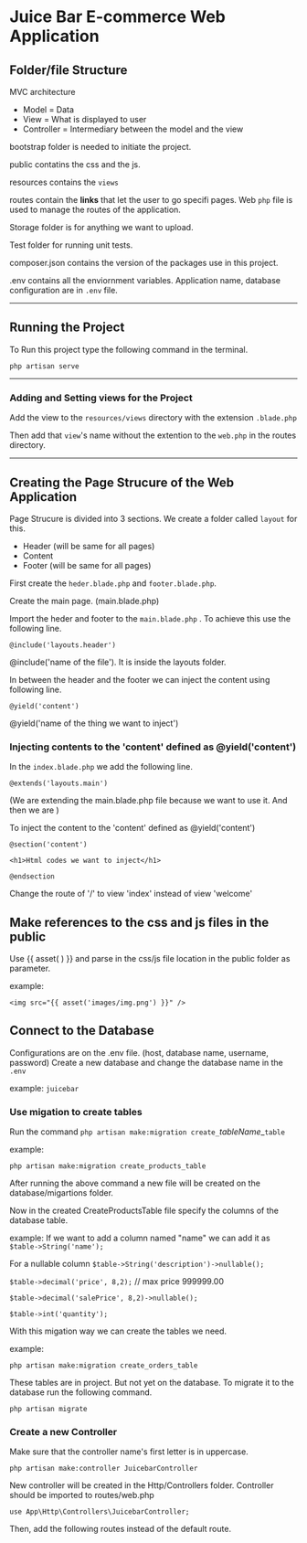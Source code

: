 
# Juice Bar E-commerce Web Application

## Folder/file Structure

MVC architecture
- Model = Data
- View = What is displayed to user
- Controller = Intermediary between the model and the view

bootstrap folder is needed to initiate the project.

public contatins the css and the js.

resources contains the ``views``

routes contain the **links** that let the user to go specifi pages.
Web ``php`` file is used to manage the routes of the application.

Storage folder is for anything we want to upload.

Test folder for running unit tests.

composer.json contains the version of the packages use in this project.

.env contains all the enviornment variables.
Application name, database configuration are in ``.env`` file.

---

## Running the Project

To Run this project type the following command in the terminal.

```
php artisan serve
```

---
### Adding and Setting views for the Project

Add the view to the ``resources/views`` directory with the extension ``.blade.php``

Then add that ``view``'s name without the extention to the ``web.php`` in the routes directory.

---
## Creating the Page Strucure of the Web Application


Page Strucure is divided into 3 sections. We create a folder called ``layout`` for this. 

- Header (will be same for all pages)
- Content
- Footer (will be same for all pages)

First create the ``heder.blade.php`` and ``footer.blade.php``.

Create the main page. (main.blade.php)

Import the heder and footer to the ``main.blade.php`` . To achieve this use the following line.

```
@include('layouts.header')
```

@include('name of the file'). It is inside the layouts folder. 

In between the header and the footer we can inject the content using following line.

```
@yield('content')
```

@yield('name of the thing we want to inject')


### Injecting contents to the 'content' defined as @yield('content')

In the ``index.blade.php`` we add the following line.

```
@extends('layouts.main')
```

(We are extending the main.blade.php file because we want to use it. And then we are )

To inject the content to the 'content' defined as @yield('content')

```
@section('content')

<h1>Html codes we want to inject</h1>

@endsection
```

Change the route of '/' to view 'index' instead of view 'welcome'

## Make references to the css and js files in the public

Use {{ asset( ) }} and parse in the css/js file location in the public folder as parameter.

example:
```
<img src="{{ asset('images/img.png') }}" />
```

## Connect to the Database

Configurations are on the .env file. (host, database name, username, password)
Create a new database and change the database name in the ``.env``

example: ``juicebar``

### Use migation to create tables

Run the command ``php artisan make:migration create_``*tableName*_``table``

example:
```
php artisan make:migration create_products_table
```

After running the above command a new file will be created on the database/migartions folder.

Now in the created CreateProductsTable file specify the columns of the database table.

example:
If we want to add a column named "name" we can add it as ```$table->String('name');```

For a nullable column
```$table->String('description')->nullable();```

```$table->decimal('price', 8,2);``` // max price 999999.00

```
$table->decimal('salePrice', 8,2)->nullable();
```
```
$table->int('quantity');
```

With this migation way we can create the tables we need.

example: 
```
php artisan make:migration create_orders_table
```

These tables are in project. But not yet on the database. To migrate it to the database run the following command.

```
php artisan migrate
```

### Create a new Controller

Make sure that the controller name's first letter is in uppercase.
```
php artisan make:controller JuicebarController
```

New controller will be created in the Http/Controllers folder.
Controller should be imported to routes/web.php

```
use App\Http\Controllers\JuicebarController;
```

Then, add the following routes instead of the default route.

```

```